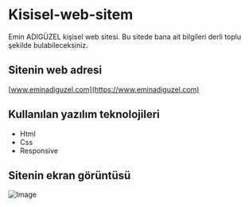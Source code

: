 # Kisisel-web-sitem
Emin ADIGÜZEL kişisel web sitesi.
Bu sitede bana ait bilgileri derli toplu şekilde bulabileceksiniz.
## Sitenin web adresi
[www.eminadiguzel.com](https://www.eminadiguzel.com)  
## Kullanılan yazılım teknolojileri
* Html
* Css
* Responsive
## Sitenin ekran görüntüsü
![Image](https://i.hizliresim.com/sfrkelk.jpg)


